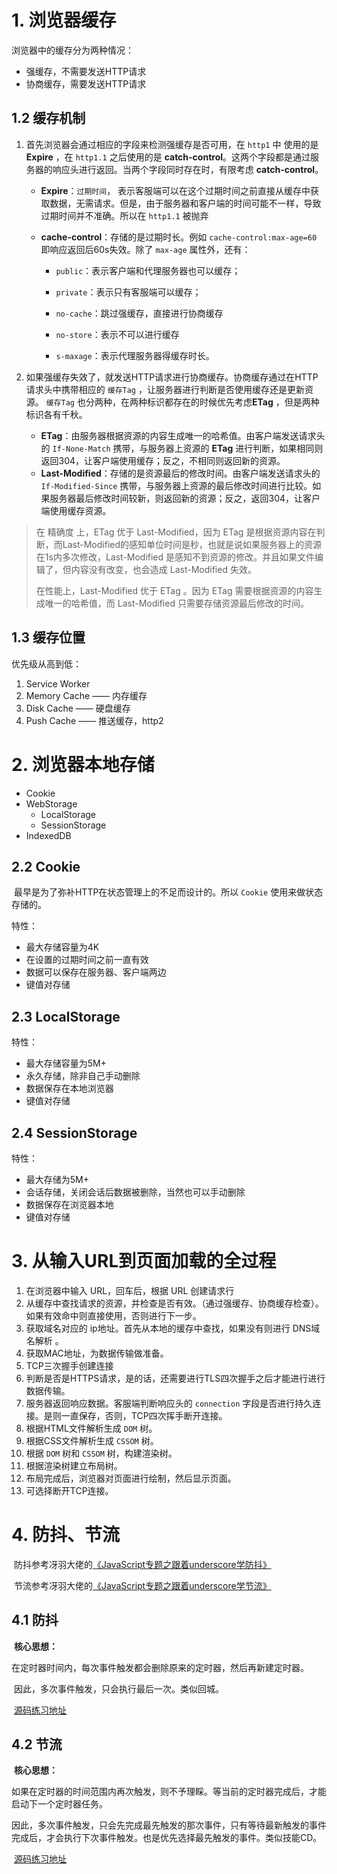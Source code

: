 # 1.  浏览器缓存

浏览器中的缓存分为两种情况：

* 强缓存，不需要发送HTTP请求
* 协商缓存，需要发送HTTP请求



## 1.2 缓存机制

 1. 首先浏览器会通过相应的字段来检测强缓存是否可用，在 `http1` 中 使用的是 **Expire** ，在 `http1.1` 之后使用的是 **catch-control**。这两个字段都是通过服务器的响应头进行返回。当两个字段同时存在时，有限考虑 **catch-control**。

    * **Expire**：`过期时间`， 表示客服端可以在这个过期时间之前直接从缓存中获取数据，无需请求。但是，由于服务器和客户端的时间可能不一样，导致过期时间并不准确。所以在 `http1.1` 被抛弃

    * **cache-control**：存储的是过期时长。例如 `cache-control:max-age=60` 即响应返回后60s失效。除了 `max-age` 属性外，还有：

      * `public`：表示客户端和代理服务器也可以缓存；

      * `private`：表示只有客服端可以缓存；

      * `no-cache`：跳过强缓存，直接进行协商缓存

      * `no-store`：表示不可以进行缓存

      * `s-maxage`：表示代理服务器得缓存时长。

        

 2. 如果强缓存失效了，就发送HTTP请求进行协商缓存。协商缓存通过在HTTP请求头中携带相应的 `缓存Tag` ，让服务器进行判断是否使用缓存还是更新资源。 `缓存Tag` 也分两种，在两种标识都存在的时候优先考虑**ETag** ，但是两种标识各有千秋。

    * **ETag**：由服务器根据资源的内容生成唯一的哈希值。由客户端发送请求头的 `If-None-Match` 携带，与服务器上资源的 **ETag** 进行判断，如果相同则返回304，让客户端使用缓存；反之，不相同则返回新的资源。
    * **Last-Modified**：存储的是资源最后的修改时间。由客户端发送请求头的`If-Modified-Since` 携带，与服务器上资源的最后修改时间进行比较。如果服务器最后修改时间较新，则返回新的资源；反之，返回304，让客户端使用缓存资源。

> 在 精确度 上，ETag 优于 Last-Modified，因为 ETag 是根据资源内容在判断，而Last-Modified的感知单位时间是秒，也就是说如果服务器上的资源在1s内多次修改，Last-Modified 是感知不到资源的修改。并且如果文件编辑了，但内容没有改变，也会造成 Last-Modified 失效。
>
> 在性能上，Last-Modified 优于 ETag 。因为 ETag 需要根据资源的内容生成唯一的哈希值，而 Last-Modified 只需要存储资源最后修改的时间。



## 1.3 缓存位置

优先级从高到低：

1. Service Worker
2. Memory Cache —— 内存缓存
3. Disk Cache —— 硬盘缓存
4. Push Cache —— 推送缓存，http2



# 2. 浏览器本地存储

* Cookie
* WebStorage
  * LocalStorage
  * SessionStorage
* IndexedDB



## 2.2 Cookie

​	最早是为了弥补HTTP在状态管理上的不足而设计的。所以 `Cookie` 使用来做状态存储的。

特性：

* 最大存储容量为4K
* 在设置的过期时间之前一直有效
* 数据可以保存在服务器、客户端两边
* 键值对存储



## 2.3 LocalStorage

特性：

* 最大存储容量为5M+
* 永久存储，除非自己手动删除
* 数据保存在本地浏览器
* 键值对存储



## 2.4 SessionStorage

特性：

* 最大存储为5M+
* 会话存储，关闭会话后数据被删除，当然也可以手动删除
* 数据保存在浏览器本地
* 键值对存储



# 3. 从输入URL到页面加载的全过程

1. 在浏览器中输入 URL，回车后，根据 URL 创建请求行
2. 从缓存中查找请求的资源，并检查是否有效。（通过强缓存、协商缓存检查）。如果有效命中则直接使用，否则进行下一步。
3. 获取域名对应的 ip地址。首先从本地的缓存中查找，如果没有则进行 DNS域名解析 。
4. 获取MAC地址，为数据传输做准备。
5. TCP三次握手创建连接
6. 判断是否是HTTPS请求，是的话，还需要进行TLS四次握手之后才能进行进行数据传输。
7. 服务器返回响应数据。客服端判断响应头的 `connection` 字段是否进行持久连接。是则一直保存，否则，TCP四次挥手断开连接。
8. 根据HTML文件解析生成 `DOM` 树。
9. 根据CSS文件解析生成 `CSSOM` 树。
10. 根据 `DOM` 树和 `CSSOM` 树，构建渲染树。
11. 根据渲染树建立布局树。
12. 布局完成后，浏览器对页面进行绘制，然后显示页面。
13. 可选择断开TCP连接。



# 4. 防抖、节流

​	防抖参考冴羽大佬的[《JavaScript专题之跟着underscore学防抖》](https://github.com/mqyqingfeng/Blog/issues/22)

​	节流参考冴羽大佬的[《JavaScript专题之跟着underscore学节流》](https://github.com/mqyqingfeng/Blog/issues/26)



## 4.1 防抖

​	**核心思想：**

​		在定时器时间内，每次事件触发都会删除原来的定时器，然后再新建定时器。

​		因此，多次事件触发，只会执行最后一次。类似回城。

​	[源码练习地址](https://github.com/C-G-L-A-D/font-review/blob/main/code/%E9%98%B2%E6%8A%96.js)



## 4.2 节流

​	**核心思想：**

​		如果在定时器的时间范围内再次触发，则不予理睬。等当前的定时器完成后，才能启动下一个定时器任务。

​		因此，多次事件触发，只会先完成最先触发的那次事件，只有等待最新触发的事件完成后，才会执行下次事件触发。也是优先选择最先触发的事件。类似技能CD。

​	[源码练习地址](https://github.com/C-G-L-A-D/font-review/blob/main/code/%E8%8A%82%E6%B5%81.js)